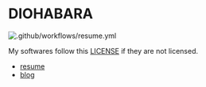 # DIOHABARA

![.github/workflows/resume.yml](https://github.com/diohabara/diohabara/workflows/.github/workflows/resume.yml/badge.svg)

My softwares follow this [LICENSE](https://github.com/diohabara/diohabara/blob/master/LICENSE) if they are not licensed.

- [resume](./build/resume/resume.pdf)
- [blog](https://diohabara.github.io/)
